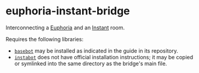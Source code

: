 # euphoria-instant-bridge

Interconnecting a [Euphoria](https://euphoria.io) and an
[Instant](https://instant.leet.nu) room.

Requires the following libraries:
- [`basebot`](https://github.com/CylonicRaider/basebot) may be installed as
  indicated in the guide in its repository.
- [`instabot`](https://github.com/CylonicRaider/Instant/blob/master/script/instabot.py)
  does not have official installation instructions; it may be copied or
  symlinked into the same directory as the bridge's main file.
